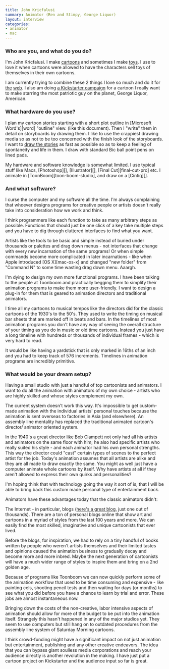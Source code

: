 ```yaml
---
title: John Kricfalusi
summary: Animator (Ren and Stimpy, George Liquor)
layout: interview
categories:
- animator
- mac
---
```


### Who are you, and what do you do?

I'm John Kricfalusi. I make [cartoons](http://johnkricfalusidemo.blogspot.com/ "John's Demo Reel site.") and sometimes I make [toys](http://johnkstuff.blogspot.com/2008/10/help-fix-economy.html "John's vinyl toys."). I use to love it when cartoons were allowed to have the characters sell toys of themselves in their own cartoons.
 
I am currently trying to combine these 2 things I love so much and do it for [the](http://johnkstuff.blogspot.com/2012/02/thing.html "A post about John's digital toys.") [web](http://johnkstuff.blogspot.com/2011/07/i-wish-i-had-it.html "Another post about John's digital toys."). I also am doing [a Kickstarter campaign](http://www.kickstarter.com/projects/1056985656/john-ks-cans-without-labels "John's Kickstarter project.") for a cartoon I really want to make starring the most patriotic guy on the planet, George Liquor, American.

### What hardware do you use?

I plan my cartoon stories starting with a short plot outline in [Microsoft Word's][word] "outline" view. (like this document). Then I "write" them in detail on storyboards by drawing them. I like to use the crappiest drawing media so as not to be too concerned with the finish look of the storyboards. I want to [draw the stories](http://johnkstuff.blogspot.com/2010/12/slabs-first-fist-all-in-one-ez-to-read.html "Some of John's storyboards.") as fast as possible so as to keep a feeling of spontaneity and life in them. I draw with standard Bic ball point pens on lined pads.
 
My hardware and software knowledge is somewhat limited. I use typical stuff like Macs, [Photoshop][], [Illustrator][], [Final Cut][final-cut-pro] etc. I animate in [ToonBoom][toon-boom-studio], and draw on a [Cintiq][].

### And what software?

I curse the computer and my software all the time. I'm always complaining that whoever designs programs for creative people or artists doesn't really take into consideration how we work and think.
 
I think programmers like each function to take as many arbitrary steps as possible. Functions that should just be one click of a key take multiple steps and you have to dig through cluttered interfaces to find what you want.
 
Artists like the tools to be basic and simple instead of buried under thousands or palettes and drag down menus - not interfaces that change with every new incarnation of the same programs! Or when simple commands become more complicated in later incarnations - like when Apple introduced [OS X][mac-os-x] and changed "new folder" from "Command N" to some time wasting drag down menu. Aaargh.
 
I'm dying to design my own more functional programs. I have been talking to the people at Toonboom and practically begging them to simplify their animation programs to make them more user-friendly. I want to design a plug-in for them that is geared to animation directors and traditional animators.
 
I time all my cartoons to musical tempos like the directors did for the classic cartoons of the 1930's to the 50's. They used to write the timing on musical bar sheets that are marked off in beats and bars. In the timelines of most animation programs you don't have any way of seeing the overall structure of your timing as you do in music or old time cartoons. Instead you just have a long timeline with hundreds or thousands of individual frames - which is very hard to read.
 
It would be like having a yardstick that is only marked in 16ths of an inch and you had to keep track of 576 increments. Timelines in animation programs are incredibly primitive.

### What would be your dream setup?

Having a small studio with just a handful of top cartoonists and animators. I want to do all the animation with animators of my own choice - artists who are highly skilled and whose styles complement my own.
 
The current system doesn't work this way. It's impossible to get custom-made animation with the individual artists' personal touches because the animation is sent overseas to factories in Asia (and elsewhere). An assembly line mentality has replaced the traditional animated cartoon's director/ animator oriented system.
 
In the 1940's a great director like Bob Clampett not only had all his artists and animators on the same floor with him; he also had specific artists who really suited his style - and each animator had his own personal strengths. This way the director could "cast" certain types of scenes to the perfect artist for the job. Today's animation assumes that all artists are alike and they are all made to draw exactly the same. You might as well just have a computer animate whole cartoons by itself. Why have artists at all if they aren't allowed to express their own quirks and personalities?
 
I'm hoping think that with technology going the way it sort of is, that I will be able to bring back this custom made personal type of entertainment back.
 
Animators have these advantages today that the classic animators didn't:
 
The Internet - in particular, blogs ([here's a great blog](http://animationresources.org/ "A website for budding animators."), just one out of thousands). There are a ton of personal blogs online that show art and cartoons in a myriad of styles from the last 100 years and more. We can easily find the most skilled, imaginative and unique cartoonists that ever lived.
 
Before the blogs, for inspiration, we had to rely on a tiny handful of books written by people who weren't artists themselves and their limited tastes and opinions caused the animation business to gradually decay and become more and more inbred. Maybe the next generation of cartoonists will have a much wider range of styles to inspire them and bring on a 2nd golden age.
 
Because of programs like Toonboom we can now quickly perform some of the animation workflow that used to be time consuming and expensive - like painting cels, shooting pencil tests and then waiting for days (or months) to see what you did before you have a chance to learn by trial and error. These jobs are almost instantaneous now.
 
Bringing down the costs of the non-creative, labor intensive aspects of animation should allow for more of the budget to be put into the animation itself. Strangely this hasn't happened in any of the major studios yet. They seem to use computers but still hang on to outdated procedures from the assembly line system of Saturday Morning cartoons.
 
I think crowd-funding might have a significant impact on not just animation but entertainment, publishing and any other creative endeavors. The idea that you can bypass giant soulless media corporations and reach your audience directly is another revolution in the making. I have just put a cartoon project on Kickstarter and the audience input so far is great.